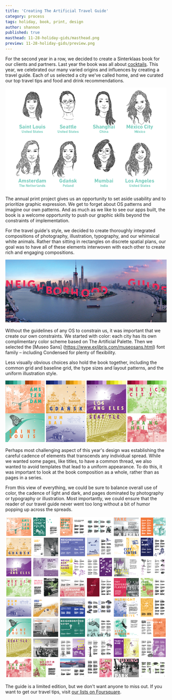 ```yaml
---
title: 'Creating The Artificial Travel Guide'
category: process
tags: holiday, book, print, design
author: shannon
published: true
masthead: 11-28-holiday-gids/masthead.png
preview: 11-28-holiday-gids/preview.png
---
```


For the second year in a row, we decided to create a Sinterklaas book for our clients and partners. Last year the book was all about [cocktails](http://theartificial.nl/blog/2017/01/16/sinterklaas-book.html). This year, we celebrated our many varied origins and influences by creating a travel guide. Each of us selected a city we've called home, and we curated our top travel tips and food and drink recommendations.

![Us](11-28-holiday-gids/us.png)

The annual print project gives us an opportunity to set aside usability and to prioritize graphic expression. We get to forget about OS patterns and imagine our own patterns. And as much as we like to see our apps built, the book is a welcome opportunity to push our graphic skills beyond the constraints of implementation.

For the travel guide's style, we decided to create thoroughly integrated compositions of photography, illustration, typography, and our whimsical white animals. Rather than sitting in rectangles on discrete spatial plans, our goal was to have all of these elements interwoven with each other to create rich and engaging compositions.

![Typography](11-28-holiday-gids/typography.png)

Without the guidelines of any OS to constrain us, it was important that we create our own constraints. We started with color: each city has its own complimentary color scheme based on The Artificial Palette. Then we selected the [Museo Sans] (https://www.exljbris.com/museosans.html) font family – including Condensed for plenty of flexibility.

Less visually obvious choices also hold the book together, including the common grid and baseline grid, the type sizes and layout patterns, and the uniform illustration style.

![Colors](11-28-holiday-gids/colors.png)

Perhaps most challenging aspect of this year's design was establishing the careful cadence of elements that transcends any individual spread. While we wanted some pages, like titles, to have a common thread, we also wanted to avoid templates that lead to a uniform appearance. To do this, it was important to look at the book composition as a whole, rather than as pages in a series.

From this view of everything, we could be sure to balance overall use of color, the cadence of light and dark, and pages dominated by photography or typography or illustration. Most importantly, we could ensure that the reader of our travel guide never went too long without a bit of humor popping up across the spreads.

![Spreads](11-28-holiday-gids/spreads.png)

The guide is a limited edition, but we don't want anyone to miss out. If you want to get our travel tips, visit [our lists on Foursquare](https://foursquare.com/veryartificial?all=lists).
